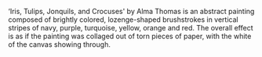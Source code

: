 ‘Iris, Tulips, Jonquils, and Crocuses'  by Alma Thomas is an abstract painting composed of brightly colored, lozenge-shaped brushstrokes in vertical stripes of navy, purple, turquoise, yellow, orange and red. The overall effect is as if the painting was collaged out of torn pieces of paper, with the white of the canvas showing through.
